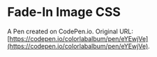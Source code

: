 # Fade-In Image CSS

A Pen created on CodePen.io. Original URL: [https://codepen.io/colorlabalbum/pen/eYEwjVe](https://codepen.io/colorlabalbum/pen/eYEwjVe).


